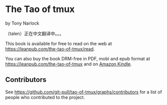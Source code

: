 # The Tao of tmux

by Tony Narlock

（talen）正在中文翻译中。。。

This book is available for free to read on the web at <https://leanpub.com/the-tao-of-tmux/read>.

You can also buy the book DRM-free in PDF, mobi and epub format at
<https://leanpub.com/the-tao-of-tmux> and on [Amazon Kindle](http://amzn.to/2gPfRhC).

## Contributors

See <https://github.com/git-pull/tao-of-tmux/graphs/contributors> for a
list of people who contributed to the project.
